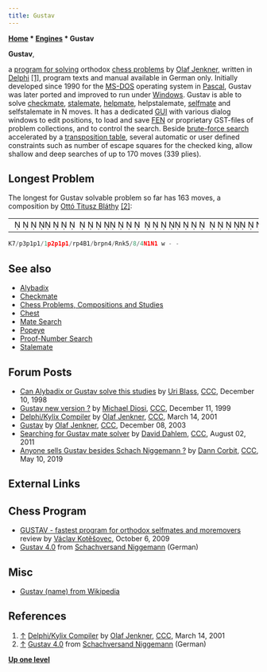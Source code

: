 ```yaml
---
title: Gustav
---
```

**[Home](Home "Home") * [Engines](Engines "Engines") * Gustav**

**Gustav**,

a [program for solving](Category:Problem "Category:Problem") orthodox [chess problems](Chess_Problems,_Compositions_and_Studies "Chess Problems, Compositions and Studies") by [Olaf Jenkner](Olaf_Jenkner "Olaf Jenkner"), written in [Delphi](Delphi "Delphi") <a id="cite-note-1" href="#cite-ref-1">[1]</a>, program texts and manual available in German only.
Initially developed since 1990 for the [MS-DOS](MS-DOS "MS-DOS") operating system in [Pascal](Pascal "Pascal"), Gustav was later ported and improved to run under [Windows](Windows "Windows"). Gustav is able to solve [checkmate](Checkmate "Checkmate"), [stalemate](Stalemate "Stalemate"), [helpmate](https://en.wikipedia.org/wiki/Helpmate), helpstalemate, [selfmate](https://en.wikipedia.org/wiki/Selfmate) and selfstalemate in N moves.
It has a dedicated [GUI](GUI "GUI") with various dialog windows to edit positions, to load and save [FEN](Forsyth-Edwards_Notation "Forsyth-Edwards Notation") or proprietary GST-files of problem collections, and to control the search.
Beside [brute-force search](Brute-Force "Brute-Force") accelerated by a [transposition table](Transposition_Table "Transposition Table"), several automatic or user defined constraints such as number of escape squares for the checked king, allow shallow and deep searches of up to 170 moves (339 plies).

## Longest Problem

The longest for Gustav solvable problem so far has 163 moves, a composition by [Ottó Titusz Bláthy](https://en.wikipedia.org/wiki/Ott%C3%B3_Bl%C3%A1thy) <a id="cite-note-2" href="#cite-ref-2">[2]</a>:

|  |
| --- |
|                                                                              ♔       ♟   ♟ ♟  ♟  ♟ ♟ ♜♟    ♗ ♝♜♟♞    ♖♞♚                 ♘ ♘  |

```C++
K7/p3p1p1/1p2p1p1/rp4B1/brpn4/Rnk5/8/4N1N1 w - - 


```

## See also

- [Alybadix](Alybadix "Alybadix")
- [Checkmate](Checkmate "Checkmate")
- [Chess Problems, Compositions and Studies](Chess_Problems,_Compositions_and_Studies "Chess Problems, Compositions and Studies")
- [Chest](Chest "Chest")
- [Mate Search](Mate_Search "Mate Search")
- [Popeye](Popeye "Popeye")
- [Proof-Number Search](Proof-Number_Search "Proof-Number Search")
- [Stalemate](Stalemate "Stalemate")

## Forum Posts

- [Can Alybadix or Gustav solve this studies](https://www.stmintz.com/ccc/index.php?id=35340) by [Uri Blass](Uri_Blass "Uri Blass"), [CCC](CCC "CCC"), December 10, 1998
- [Gustav new version ?](https://www.stmintz.com/ccc/index.php?id=81890) by [Michael Diosi](index.php?title=Michael_Diosi&action=edit&redlink=1 "Michael Diosi (page does not exist)"), [CCC](CCC "CCC"), December 11, 1999
- [Delphi/Kylix Compiler](https://www.stmintz.com/ccc/index.php?id=158578) by [Olaf Jenkner](Olaf_Jenkner "Olaf Jenkner"), [CCC](CCC "CCC"), March 14, 2001
- [Gustav](https://www.stmintz.com/ccc/index.php?id=334248) by [Olaf Jenkner](Olaf_Jenkner "Olaf Jenkner"), [CCC](CCC "CCC"), December 08, 2003
- [Searching for Gustav mate solver](http://www.talkchess.com/forum/viewtopic.php?t=39943) by [David Dahlem](index.php?title=David_Dahlem&action=edit&redlink=1 "David Dahlem (page does not exist)"), [CCC](CCC "CCC"), August 02, 2011
- [Anyone sells Gustav besides Schach Niggemann ?](http://www.talkchess.com/forum3/viewtopic.php?f=2&t=70719&p=798494) by [Dann Corbit](Dann_Corbit "Dann Corbit"), [CCC](CCC "CCC"), May 10, 2019

## External Links

## Chess Program

- [GUSTAV - fastest program for orthodox selfmates and moremovers](http://www.kotesovec.cz/gustav/gustav_alybadix.htm) review by [Václav Kotěšovec](V%C3%A1clav_Kot%C4%9B%C5%A1ovec "Václav Kotěšovec"), October 6, 2009
- [Gustav 4.0](https://www.schachversand.de/en/gustav-4-0-i.html) from [Schachversand Niggemann](Schachversand_Niggemann "Schachversand Niggemann") (German)

## Misc

- [Gustav (name) from Wikipedia](https://en.wikipedia.org/wiki/Gustav_%28name%29)

## References

1. <a id="cite-ref-1" href="#cite-note-1">↑</a> [Delphi/Kylix Compiler](https://www.stmintz.com/ccc/index.php?id=158578) by [Olaf Jenkner](Olaf_Jenkner "Olaf Jenkner"), [CCC](CCC "CCC"), March 14, 2001
1. <a id="cite-ref-2" href="#cite-note-2">↑</a> [Gustav 4.0](https://www.schachversand.de/en/gustav-4-0-i.html) from [Schachversand Niggemann](Schachversand_Niggemann "Schachversand Niggemann") (German)

**[Up one level](Engines "Engines")**

